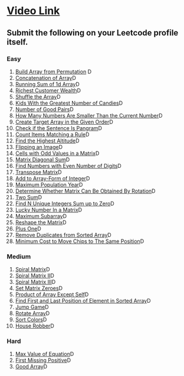 # [Video Link](https://youtu.be/n60Dn0UsbEk)

## Submit the following on your Leetcode profile itself.

### Easy
1. [Build Array from Permutation](https://leetcode.com/problems/build-array-from-permutation/) D
2. [Concatenation of Array](https://leetcode.com/problems/concatenation-of-array/)D
3. [Running Sum of 1d Array](https://leetcode.com/problems/running-sum-of-1d-array/)D
4. [Richest Customer Wealth](https://leetcode.com/problems/richest-customer-wealth/)D
5. [Shuffle the Array](https://leetcode.com/problems/shuffle-the-array/)D
6. [Kids With the Greatest Number of Candies](https://leetcode.com/problems/kids-with-the-greatest-number-of-candies/)D
7. [Number of Good Pairs](https://leetcode.com/problems/number-of-good-pairs/)D
8. [How Many Numbers Are Smaller Than the Current Number](https://leetcode.com/problems/how-many-numbers-are-smaller-than-the-current-number/)D
9. [Create Target Array in the Given Order](https://leetcode.com/problems/create-target-array-in-the-given-order/)D
10. [Check if the Sentence Is Pangram](https://leetcode.com/problems/check-if-the-sentence-is-pangram/)D
11. [Count Items Matching a Rule](https://leetcode.com/problems/count-items-matching-a-rule/)D
12. [Find the Highest Altitude](https://leetcode.com/problems/find-the-highest-altitude/)D
13. [Flipping an Image](https://leetcode.com/problems/flipping-an-image/)D
14. [Cells with Odd Values in a Matrix](https://leetcode.com/problems/cells-with-odd-values-in-a-matrix/)D
15. [Matrix Diagonal Sum](https://leetcode.com/problems/matrix-diagonal-sum/)D
16. [Find Numbers with Even Number of Digits](https://leetcode.com/problems/find-numbers-with-even-number-of-digits/)D
17. [Transpose Matrix](https://leetcode.com/problems/transpose-matrix/)D
18. [Add to Array-Form of Integer](https://leetcode.com/problems/add-to-array-form-of-integer/)D
19. [Maximum Population Year](https://leetcode.com/problems/maximum-population-year/)D
20. [Determine Whether Matrix Can Be Obtained By Rotation](https://leetcode.com/problems/determine-whether-matrix-can-be-obtained-by-rotation/)D
21. [Two Sum](https://leetcode.com/problems/two-sum/)D
22. [Find N Unique Integers Sum up to Zero](https://leetcode.com/problems/find-n-unique-integers-sum-up-to-zero/)D
23. [Lucky Number In a Matrix](https://leetcode.com/problems/lucky-numbers-in-a-matrix/)D
24. [Maximum Subarray](https://leetcode.com/problems/maximum-subarray/)D
25. [Reshape the Matrix](https://leetcode.com/problems/reshape-the-matrix/)D
26. [Plus One](https://leetcode.com/problems/plus-one/)D
27. [Remove Duplicates from Sorted Array](https://leetcode.com/problems/remove-duplicates-from-sorted-array/)D
28. [Minimum Cost to Move Chips to The Same Position](https://leetcode.com/problems/minimum-cost-to-move-chips-to-the-same-position/)D

### Medium
1. [Spiral Matrix](https://leetcode.com/problems/spiral-matrix/)D
2. [Spiral Matrix II](https://leetcode.com/problems/spiral-matrix-ii)D
3. [Spiral Matrix III](https://leetcode.com/problems/spiral-matrix-iii/)D
4. [Set Matrix Zeroes](https://leetcode.com/problems/set-matrix-zeroes/)D
5. [Product of Array Except Self](https://leetcode.com/problems/product-of-array-except-self/)D
6. [Find First and Last Position of Element in Sorted Array](https://leetcode.com/problems/find-first-and-last-position-of-element-in-sorted-array/)D
7. [Jump Game](https://leetcode.com/problems/jump-game/)D
8. [Rotate Array](https://leetcode.com/problems/rotate-array/)D
9. [Sort Colors](https://leetcode.com/problems/sort-colors/)D
10. [House Robber](https://leetcode.com/problems/house-robber/)D

### Hard
1. [Max Value of Equation](https://leetcode.com/problems/max-value-of-equation/)D
2. [First Missing Positive](https://leetcode.com/problems/first-missing-positive/)D
3. [Good Array](https://leetcode.com/problems/check-if-it-is-a-good-array/)D
